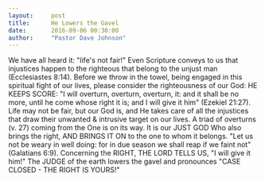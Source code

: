 ```yaml
---
layout:     post
title:      He Lowers the Gavel
date:       2016-09-06 00:30:00
author:     "Pastor Dave Johnson"
---
```


We have all heard it: "life's not fair!"  Even Scripture conveys to us that injustices happen to the righteous that belong to the unjust man (Ecclesiastes 8:14).  Before we throw in the towel, being engaged in this spiritual fight of our lives,  please consider the righteousness of our God: HE  KEEPS SCORE:  "I will overturn, overturn, overturn, it: and it shall be no more, until he come whose right it is; and I will give it him" (Ezekiel 21:27). Life may not be fair, but our God  is, and He takes care of all the injustices that draw their unwanted & intrusive target on our lives. A triad of overturns (v. 27)  coming from the One is on its way.  It is our JUST GOD Who also brings  the right, AND BRINGS IT ON to the one to whom it belongs. "Let us not be weary in well doing: for in due season we shall reap if we faint not" (Galatians 6:9).  Concerning the RIGHT, THE LORD TELLS US, "I will give it him!" The JUDGE of the earth lowers the gavel and pronounces "CASE CLOSED - THE RIGHT IS YOURS!"
